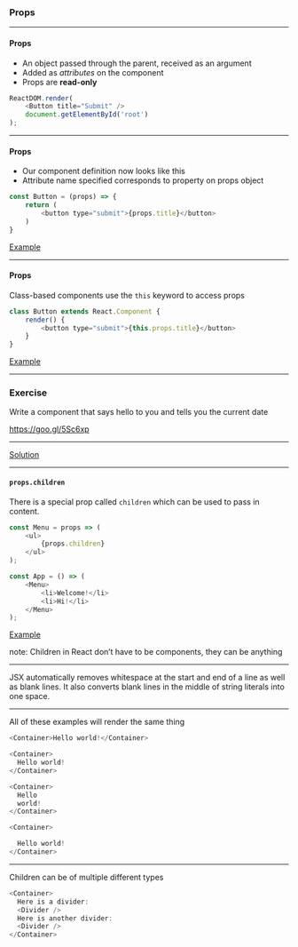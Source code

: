 ### Props

------

#### Props

- An object passed through the parent, received as an argument
- Added as *attributes* on the component
- Props are **read-only**


```js
ReactDOM.render(
    <Button title="Submit" />
    document.getElementById('root')
);
```

---

#### Props

- Our component definition now looks like this
- Attribute name specified corresponds to property on props object

```js
const Button = (props) => {
    return (
        <button type="submit">{props.title}</button>
    )
}
```
[Example](https://goo.gl/pvjQoH)

---

#### Props

Class-based components use the `this` keyword to access props

```js
class Button extends React.Component {
    render() {
        <button type="submit">{this.props.title}</button>
    }
}
```

[Example](https://goo.gl/bnjR3E)

------

### Exercise

Write a component that says hello to you and tells you the current date

https://goo.gl/5Sc6xp

---

[Solution](https://goo.gl/vr1EWP)

------

#### `props.children`

There is a special prop called `children` which can be used to pass in content.

```js
const Menu = props => (
    <ul>
        {props.children}
    </ul>
);

const App = () => (
    <Menu>
        <li>Welcome!</li>
        <li>Hi!</li>
    </Menu>
);
```

[Example](https://goo.gl/wppjLN)

note: Children in React don’t have to be components, they can be anything

---

JSX automatically removes whitespace at the start and end of a line as well as blank lines. It also converts blank lines in the middle of string literals into one space.

---

All of these examples will render the same thing

```js
<Container>Hello world!</Container>

<Container>
  Hello world!
</Container>

<Container>
  Hello
  world!
</Container>

<Container>

  Hello world!
</Container>
```

---

Children can be of multiple different types

```js
<Container>
  Here is a divider:
  <Divider />
  Here is another divider:
  <Divider />
</Container>
```
